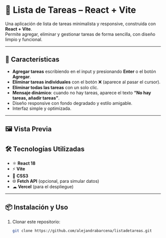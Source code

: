 # 📝 Lista de Tareas – React + Vite

Una aplicación de lista de tareas minimalista y responsive, construida con **React + Vite**.  
Permite agregar, eliminar y gestionar tareas de forma sencilla, con diseño limpio y funcional.

---

## 🚀 **Características**

- **Agregar tareas** escribiendo en el input y presionando **Enter** o el botón **Agregar**.
- **Eliminar tareas individuales** con el botón ❌ (aparece al pasar el cursor).
- **Eliminar todas las tareas** con un solo clic.
- **Mensaje dinámico**: cuando no hay tareas, aparece el texto **“No hay tareas, añadir tareas”**.
- Diseño responsive con fondo degradado y estilo amigable.
- Interfaz simple y optimizada.

---

## 🖼️ **Vista Previa**



## 🛠️ **Tecnologías Utilizadas**

- ⚛ **React 18**
- ⚡ **Vite**
- 🎨 **CSS3**
- 🌐 **Fetch API** (opcional, para simular datos)
- ☁ **Vercel** (para el despliegue)

---

## 📦 **Instalación y Uso**

1. Clonar este repositorio:
   ```bash
   git clone https://github.com/alejandrabarcena/listadetareas.git

